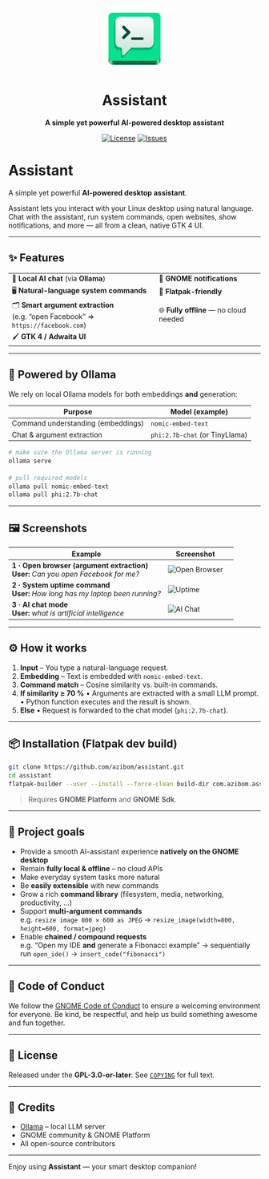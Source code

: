 [license-url]: https://github.com/azibom/assistant/blob/master/COPYING
[license-image]: https://img.shields.io/github/license/azibom/assistant.svg?style=for-the-badge
[issues-url]: https://github.com/azibom/assistant/issues
[issues-image]: https://img.shields.io/github/issues/azibom/assistant?style=for-the-badge

<div align="center">
  <img src="data/icons/hicolor/scalable/apps/com.azibom.assistant.svg" width="128" height="128">

  # Assistant

  **A simple yet powerful AI-powered desktop assistant**

  [![License][license-image]][license-url]
  [![Issues][issues-image]][issues-url]

</div>

# Assistant

A simple yet powerful **AI-powered desktop assistant**.

Assistant lets you interact with your Linux desktop using natural language.  
Chat with the assistant, run system commands, open websites, show notifications, and more — all from a clean, native GTK 4 UI.

---

## ✨ Features

| | |
|---|---|
| 🧠 **Local AI chat** (via **Ollama**) | 🔔 **GNOME notifications** |
| 🖥️ **Natural-language system commands** | 🔎 **Flatpak-friendly** |
| 🗂️ **Smart argument extraction**<br>(e.g. “open Facebook” ⇒ `https://facebook.com`) | 🌐 **Fully offline** — no cloud needed |
| 🖌️ **GTK 4 / Adwaita UI**  |

---

## 🚀 Powered by Ollama

We rely on local Ollama models for both embeddings **and** generation:

| Purpose | Model (example) |
|---------|-----------------|
| Command understanding (embeddings) | `nomic-embed-text` |
| Chat & argument extraction | `phi:2.7b-chat` (or TinyLlama) |

```bash
# make sure the Ollama server is running
ollama serve

# pull required models
ollama pull nomic-embed-text
ollama pull phi:2.7b-chat
````

---

## 🖼️ Screenshots

| Example                                                                                                                                                                                      | Screenshot                                                                                          |                                                   |
| -------------------------------------------------------------------------------------------------------------------------------------------------------------------------------------------- | --------------------------------------------------------------------------------------------------- | ------------------------------------------------- |
| **1 · Open browser (argument extraction)**<br>**User:** *Can you open Facebook for me?*<br>                                                       | ![Open Browser](docs/screenshots/Screenshot1.png) |
| **2 · System uptime command**<br>**User:** *How long has my laptop been running?*                                        | ![Uptime](docs/screenshots/Screenshot2.png)                                                         |                                                   |
| **3 · AI chat mode**<br>**User:** *what is artificial intelligence*<br> | ![AI Chat](docs/screenshots/Screenshot3.png)                                                        |                                                   |

---

## ⚙️ How it works

1. **Input** – You type a natural-language request.
2. **Embedding** – Text is embedded with `nomic-embed-text`.
3. **Command match** – Cosine similarity vs. built-in commands.
4. **If similarity ≥ 70 %**
   • Arguments are extracted with a small LLM prompt.
   • Python function executes and the result is shown.
5. **Else**
   • Request is forwarded to the chat model (`phi:2.7b-chat`).
---

## 📦 Installation (Flatpak dev build)

```bash
git clone https://github.com/azibom/assistant.git
cd assistant
flatpak-builder --user --install --force-clean build-dir com.azibom.assistant.json
```

> Requires **GNOME Platform** and **GNOME Sdk**.

---

## 🎯 Project goals

* Provide a smooth AI-assistant experience **natively on the GNOME desktop**
* Remain **fully local & offline** – no cloud APIs
* Make everyday system tasks more natural
* Be **easily extensible** with new commands
* Grow a rich **command library** (filesystem, media, networking, productivity, …)
* Support **multi-argument commands**  
  e.g. `resize image 800 × 600 as JPEG` → `resize_image(width=800, height=600, format=jpeg)`
* Enable **chained / compound requests**  
  e.g. “Open my IDE **and** generate a Fibonacci example” → sequentially run `open_ide()` → `insert_code("fibonacci")`


---

## 🤝 Code of Conduct
We follow the [GNOME Code of Conduct](https://wiki.gnome.org/Foundation/CodeOfConduct) to ensure a welcoming environment for everyone. Be kind, be respectful, and help us build something awesome and fun together. 

---

## 📝 License

Released under the **GPL-3.0-or-later**.
See [`COPYING`](COPYING) for full text.

---

## 🙏 Credits

* [Ollama](https://ollama.com/) – local LLM server
* GNOME community & GNOME Platform
* All open-source contributors

---

Enjoy using **Assistant** — your smart desktop companion!
